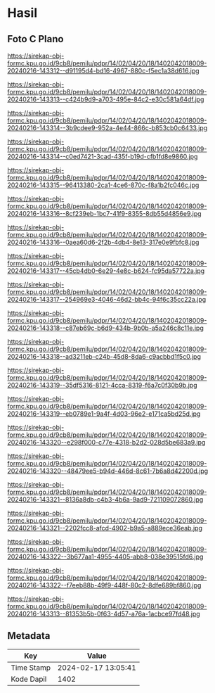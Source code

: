 # Hasil

## Foto C Plano

https://sirekap-obj-formc.kpu.go.id/9cb8/pemilu/pdpr/14/02/04/20/18/1402042018009-20240216-143312--d91195d4-bd16-4967-880c-f5ec1a38d616.jpg

https://sirekap-obj-formc.kpu.go.id/9cb8/pemilu/pdpr/14/02/04/20/18/1402042018009-20240216-143313--c424b9d9-a703-495e-84c2-e30c581a64df.jpg

https://sirekap-obj-formc.kpu.go.id/9cb8/pemilu/pdpr/14/02/04/20/18/1402042018009-20240216-143314--3b9cdee9-952a-4e44-866c-b853cb0c6433.jpg

https://sirekap-obj-formc.kpu.go.id/9cb8/pemilu/pdpr/14/02/04/20/18/1402042018009-20240216-143314--c0ed7421-3cad-435f-b19d-cfb1fd8e9860.jpg

https://sirekap-obj-formc.kpu.go.id/9cb8/pemilu/pdpr/14/02/04/20/18/1402042018009-20240216-143315--96413380-2ca1-4ce6-870c-f8a1b2fc046c.jpg

https://sirekap-obj-formc.kpu.go.id/9cb8/pemilu/pdpr/14/02/04/20/18/1402042018009-20240216-143316--8cf239eb-1bc7-41f9-8355-8db55d4856e9.jpg

https://sirekap-obj-formc.kpu.go.id/9cb8/pemilu/pdpr/14/02/04/20/18/1402042018009-20240216-143316--0aea60d6-2f2b-4db4-8e13-317e0e9fbfc8.jpg

https://sirekap-obj-formc.kpu.go.id/9cb8/pemilu/pdpr/14/02/04/20/18/1402042018009-20240216-143317--45cb4db0-6e29-4e8c-b624-fc95da57722a.jpg

https://sirekap-obj-formc.kpu.go.id/9cb8/pemilu/pdpr/14/02/04/20/18/1402042018009-20240216-143317--254969e3-4046-46d2-bb4c-94f6c35cc22a.jpg

https://sirekap-obj-formc.kpu.go.id/9cb8/pemilu/pdpr/14/02/04/20/18/1402042018009-20240216-143318--c87eb69c-b6d9-434b-9b0b-a5a246c8c11e.jpg

https://sirekap-obj-formc.kpu.go.id/9cb8/pemilu/pdpr/14/02/04/20/18/1402042018009-20240216-143318--ad3211eb-c24b-45d8-8da6-c9acbbd1f5c0.jpg

https://sirekap-obj-formc.kpu.go.id/9cb8/pemilu/pdpr/14/02/04/20/18/1402042018009-20240216-143319--35df5316-8121-4cca-8319-f6a7c0f30b9b.jpg

https://sirekap-obj-formc.kpu.go.id/9cb8/pemilu/pdpr/14/02/04/20/18/1402042018009-20240216-143319--eb0789e1-9a4f-4d03-96e2-e171ca5bd25d.jpg

https://sirekap-obj-formc.kpu.go.id/9cb8/pemilu/pdpr/14/02/04/20/18/1402042018009-20240216-143320--e298f000-c77e-4318-b2d2-028d5be683a9.jpg

https://sirekap-obj-formc.kpu.go.id/9cb8/pemilu/pdpr/14/02/04/20/18/1402042018009-20240216-143320--48479ee5-b94d-446d-8c61-7b6a8d42200d.jpg

https://sirekap-obj-formc.kpu.go.id/9cb8/pemilu/pdpr/14/02/04/20/18/1402042018009-20240216-143321--8136a8db-c4b3-4b6a-9ad9-721109072860.jpg

https://sirekap-obj-formc.kpu.go.id/9cb8/pemilu/pdpr/14/02/04/20/18/1402042018009-20240216-143321--2202fcc8-afcd-4902-b9a5-a889ece36eab.jpg

https://sirekap-obj-formc.kpu.go.id/9cb8/pemilu/pdpr/14/02/04/20/18/1402042018009-20240216-143322--3b677aa1-4955-4405-abb8-038e39515fd6.jpg

https://sirekap-obj-formc.kpu.go.id/9cb8/pemilu/pdpr/14/02/04/20/18/1402042018009-20240216-143322--f7eeb88b-49f9-448f-80c2-8dfe689bf860.jpg

https://sirekap-obj-formc.kpu.go.id/9cb8/pemilu/pdpr/14/02/04/20/18/1402042018009-20240216-143313--81353b5b-0f63-4d57-a76a-1acbce97fd48.jpg


## Metadata

| Key        | Value               |
| ---------- | ------------------- |
| Time Stamp | 2024-02-17 13:05:41 |
| Kode Dapil | 1402                |




